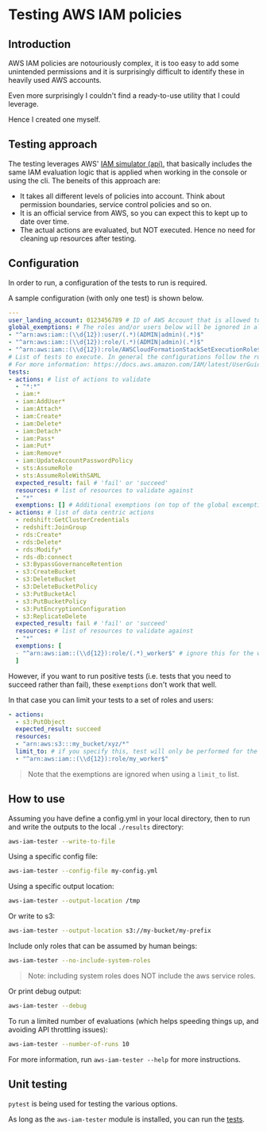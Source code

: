 # Testing AWS IAM policies

## Introduction

AWS IAM policies are notouriously complex, it is too easy to add some unintended permissions and it is surprisingly difficult to identify these in heavily used AWS accounts.

Even more surprisingly I couldn't find a ready-to-use utility that I could leverage.

Hence I created one myself.

## Testing approach

The testing leverages AWS' [IAM simulator (api)](https://docs.aws.amazon.com/IAM/latest/UserGuide/access_policies_testing-policies.html), that basically includes the same IAM evaluation logic that is applied when working in the console or using the cli. The beneits of this approach are:

- It takes all different levels of policies into account. Think about permission boundaries, service control policies and so on.
- It is an official service from AWS, so you can expect this to kept up to date over time.
- The actual actions are evaluated, but NOT executed. Hence no need for cleaning up resources after testing.

## Configuration

In order to run, a configuration of the tests to run is required.

A sample configuration (with only one test) is shown below.

```yaml
---
user_landing_account: 0123456789 # ID of AWS Account that is allowed to assume roles in the test account
global_exemptions: # The roles and/or users below will be ignored in all tests. Regular expressions are supported
- "^arn:aws:iam::(\\d{12}):user/(.*)(ADMIN|admin)(.*)$"
- "^arn:aws:iam::(\\d{12}):role/(.*)(ADMIN|admin)(.*)$"
- "^arn:aws:iam::(\\d{12}):role/AWSCloudFormationStackSetExecutionRole$"
# List of tests to execute. In general the configurations follow the rules of the AWS IAM Policy Simulator.
# For more information: https://docs.aws.amazon.com/IAM/latest/UserGuide/access_policies_testing-policies.html
tests: 
- actions: # list of actions to validate
  - "*:*"
  - iam:*
  - iam:AddUser*
  - iam:Attach*
  - iam:Create*
  - iam:Delete*
  - iam:Detach*
  - iam:Pass*
  - iam:Put*
  - iam:Remove*
  - iam:UpdateAccountPasswordPolicy
  - sts:AssumeRole
  - sts:AssumeRoleWithSAML
  expected_result: fail # 'fail' or 'succeed'
  resources: # list of resources to validate against
  - "*"
  exemptions: [] # Additional exemptions (on top of the global excemptions) that will be ignored for this test
- actions: # list of data centric actions
  - redshift:GetClusterCredentials
  - redshift:JoinGroup
  - rds:Create*
  - rds:Delete*
  - rds:Modify*
  - rds-db:connect
  - s3:BypassGovernanceRetention
  - s3:CreateBucket
  - s3:DeleteBucket
  - s3:DeleteBucketPolicy
  - s3:PutBucketAcl
  - s3:PutBucketPolicy
  - s3:PutEncryptionConfiguration
  - s3:ReplicateDelete
  expected_result: fail # 'fail' or 'succeed'
  resources: # list of resources to validate against
  - "*"
  exemptions: [
  - "^arn:aws:iam::(\\d{12}):role/(.*)_worker$" # ignore this for the worker roles
  ]
```

However, if you want to run positive tests (i.e. tests that you need to succeed rather than fail), these `exemptions` don't work that well.

In that case you can limit your tests to a set of roles and users:

```yaml
- actions:
  - s3:PutObject
  expected_result: succeed
  resources:
  - "arn:aws:s3:::my_bucket/xyz/*"
  limit_to: # if you specify this, test will only be performed for the sources below
  - "^arn:aws:iam::(\\d{12}):role/my_worker$"
```

> Note that the exemptions are ignored when using a `limit_to` list.

## How to use

Assuming you have define a config.yml in your local directory, then to run and write the outputs to the local `./results` directory:

```bash
aws-iam-tester --write-to-file
```

Using a specific config file:

```bash
aws-iam-tester --config-file my-config.yml
```

Using a specific output location:

```bash
aws-iam-tester --output-location /tmp
```

Or write to s3:

```bash
aws-iam-tester --output-location s3://my-bucket/my-prefix
```

Include only roles that can be assumed by human beings:

```bash
aws-iam-tester --no-include-system-roles
```

> Note: including system roles does NOT include the aws service roles.

Or print debug output:

```bash
aws-iam-tester --debug
```

To run a limited number of evaluations (which helps speeding things up, and avoiding API throttling issues):

```bash
aws-iam-tester --number-of-runs 10
```

For more information, run `aws-iam-tester --help` for more instructions.

## Unit testing

`pytest` is being used for testing the various options.

As long as the `aws-iam-tester` module is installed, you can run the [tests](./tests).